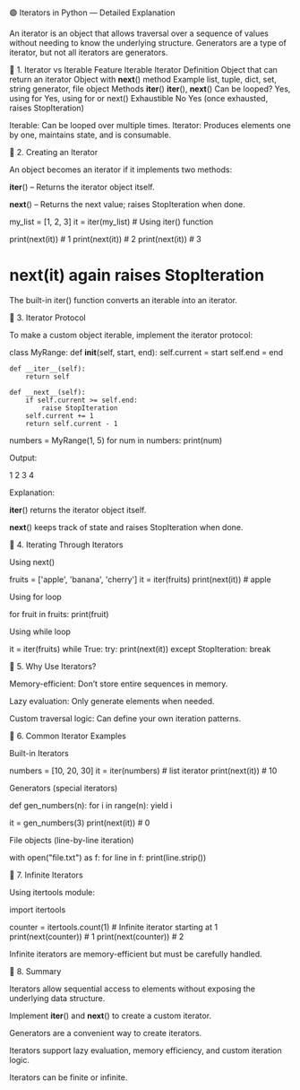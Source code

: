 🟢 Iterators in Python — Detailed Explanation

An iterator is an object that allows traversal over a sequence of values without needing to know the underlying structure. Generators are a type of iterator, but not all iterators are generators.

🔹 1. Iterator vs Iterable
Feature	Iterable	Iterator
Definition	Object that can return an iterator	Object with __next__() method
Example	list, tuple, dict, set, string	generator, file object
Methods	__iter__()	__iter__(), __next__()
Can be looped?	Yes, using for	Yes, using for or next()
Exhaustible	No	Yes (once exhausted, raises StopIteration)

Iterable: Can be looped over multiple times.
Iterator: Produces elements one by one, maintains state, and is consumable.

🔹 2. Creating an Iterator

An object becomes an iterator if it implements two methods:

__iter__() – Returns the iterator object itself.

__next__() – Returns the next value; raises StopIteration when done.

my_list = [1, 2, 3]
it = iter(my_list)  # Using iter() function

print(next(it))  # 1
print(next(it))  # 2
print(next(it))  # 3
# next(it) again raises StopIteration


The built-in iter() function converts an iterable into an iterator.

🔹 3. Iterator Protocol

To make a custom object iterable, implement the iterator protocol:

class MyRange:
    def __init__(self, start, end):
        self.current = start
        self.end = end

    def __iter__(self):
        return self

    def __next__(self):
        if self.current >= self.end:
            raise StopIteration
        self.current += 1
        return self.current - 1

numbers = MyRange(1, 5)
for num in numbers:
    print(num)


Output:

1
2
3
4


Explanation:

__iter__() returns the iterator object itself.

__next__() keeps track of state and raises StopIteration when done.

🔹 4. Iterating Through Iterators

Using next()

fruits = ['apple', 'banana', 'cherry']
it = iter(fruits)
print(next(it))  # apple


Using for loop

for fruit in fruits:
    print(fruit)


Using while loop

it = iter(fruits)
while True:
    try:
        print(next(it))
    except StopIteration:
        break

🔹 5. Why Use Iterators?

Memory-efficient: Don’t store entire sequences in memory.

Lazy evaluation: Only generate elements when needed.

Custom traversal logic: Can define your own iteration patterns.

🔹 6. Common Iterator Examples

Built-in Iterators

numbers = [10, 20, 30]
it = iter(numbers)  # list iterator
print(next(it))     # 10


Generators (special iterators)

def gen_numbers(n):
    for i in range(n):
        yield i

it = gen_numbers(3)
print(next(it))  # 0


File objects (line-by-line iteration)

with open("file.txt") as f:
    for line in f:
        print(line.strip())

🔹 7. Infinite Iterators

Using itertools module:

import itertools

counter = itertools.count(1)  # Infinite iterator starting at 1
print(next(counter))  # 1
print(next(counter))  # 2


Infinite iterators are memory-efficient but must be carefully handled.

🔹 8. Summary

Iterators allow sequential access to elements without exposing the underlying data structure.

Implement __iter__() and __next__() to create a custom iterator.

Generators are a convenient way to create iterators.

Iterators support lazy evaluation, memory efficiency, and custom iteration logic.

Iterators can be finite or infinite.